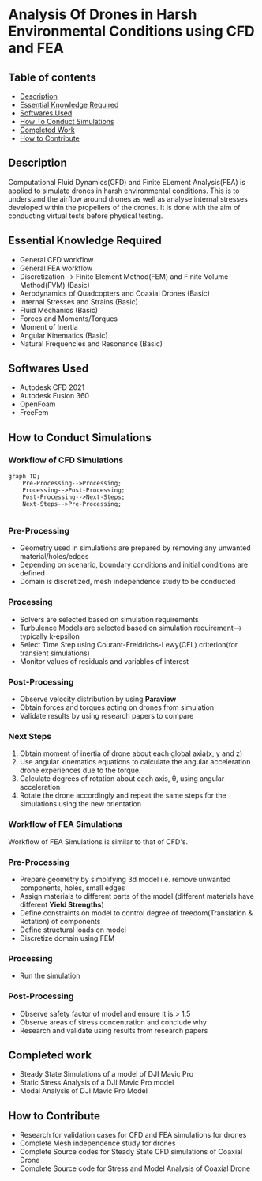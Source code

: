 # Analysis Of Drones in Harsh Environmental Conditions using CFD and FEA
## Table of contents

* [Description](#description)
* [Essential Knowledge Required](#essential-knowledge-required)
* [Softwares Used](#softwares-used)
* [How To Conduct Simulations](#how-to-conduct-simulations)
* [Completed Work](#completed-work) 
* [How to Contribute](#how-to-contribute)


## Description 
Computational Fluid Dynamics(CFD) and Finite ELement Analysis(FEA) is applied to simulate drones in harsh environmental conditions. This is to understand the airflow around drones as well as analyse internal stresses developed within the propellers of the drones. It is done with the aim of conducting virtual tests before physical testing. 

## Essential Knowledge Required
* General CFD workflow
* General FEA workflow
* Discretization--> Finite Element Method(FEM) and Finite Volume Method(FVM) (Basic)
* Aerodynamics of Quadcopters and Coaxial Drones (Basic)
* Internal Stresses and Strains (Basic)
* Fluid Mechanics (Basic) 
* Forces and Moments/Torques 
* Moment of Inertia
* Angular Kinematics (Basic)  
* Natural Frequencies and Resonance (Basic) 

## Softwares Used 
* Autodesk CFD 2021
* Autodesk Fusion 360 
* OpenFoam 
* FreeFem 

## How to Conduct Simulations
### Workflow of CFD Simulations 

```mermaid
graph TD;
    Pre-Processing-->Processing;
    Processing-->Post-Processing;
    Post-Processing-->Next-Steps;
    Next-Steps-->Pre-Processing;
    
```
### Pre-Processing 
* Geometry used in simulations are prepared by removing any unwanted material/holes/edges  
* Depending on scenario, boundary conditions and initial conditions are defined 
* Domain is discretized, mesh independence study to be conducted

### Processing 
* Solvers are selected based on simulation requirements 
* Turbulence Models are selected based on simulation requirement--> typically k-epsilon
* Select Time Step using Courant-Freidrichs-Lewy(CFL) criterion(for transient simulations) 
* Monitor values of residuals and variables of interest 

### Post-Processing 
* Observe velocity distribution by using **Paraview** 
* Obtain forces and torques acting on drones from simulation
* Validate results by using research papers to compare  

### Next Steps 
1. Obtain moment of inertia of drone about each global axia(x, y and z) 
2. Use angular kinematics equations to calculate the angular acceleration drone experiences due to the torque. 
3. Calculate degrees of rotation about each axis, θ, using angular acceleration 
4. Rotate the drone accordingly and repeat the same steps for the simulations using the new orientation

### Workflow of FEA Simulations 
Workflow of FEA Simulations is similar to that of CFD's. 

### Pre-Processing 
* Prepare geometry by simplifying 3d model i.e. remove unwanted components, holes, small edges 
* Assign materials to different parts of the model (different materials have different **Yield Strengths**) 
* Define constraints on model to control degree of freedom(Translation & Rotation) of components 
* Define structural loads on model 
* Discretize domain using FEM

### Processing 
* Run the simulation

### Post-Processing
* Observe safety factor of model and ensure it is > 1.5 
* Observe areas of stress concentration and conclude why 
* Research and validate using results from research papers

## Completed work 
* Steady State Simulations of a model of DJI Mavic Pro 
* Static Stress Analysis of a DJI Mavic Pro model 
* Modal Analysis of DJI Mavic Pro Model

## How to Contribute
* Research for validation cases for CFD and FEA simulations for drones 
* Complete Mesh independence study for drones 
* Complete Source codes for Steady State CFD simulations of Coaxial Drone 
* Complete Source code for Stress and Model Analysis of Coaxial Drone  


 
